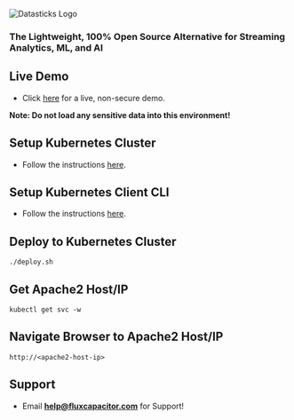 ![Datasticks Logo](https://s3-us-west-2.amazonaws.com/advancedspark.com/img/datasticks-logo.png)

### The Lightweight, 100% Open Source Alternative for Streaming Analytics, ML, and AI

## Live Demo
* Click [here](http://datasticks.com) for a live, non-secure demo.  

**Note:  Do not load any sensitive data into this environment!**

## Setup Kubernetes Cluster
* Follow the instructions [here](https://github.com/fluxcapacitor/kubernetes.ml#setup-a-new-kubernetes-cluster).

## Setup Kubernetes Client CLI
* Follow the instructions [here](https://github.com/fluxcapacitor/kubernetes.ml#install-kubernetes-client).

## Deploy to Kubernetes Cluster
```
./deploy.sh
```

## Get Apache2 Host/IP
```
kubectl get svc -w
```

## Navigate Browser to Apache2 Host/IP 
```
http://<apache2-host-ip>
```

## Support
* Email **help@fluxcapacitor.com** for Support!
